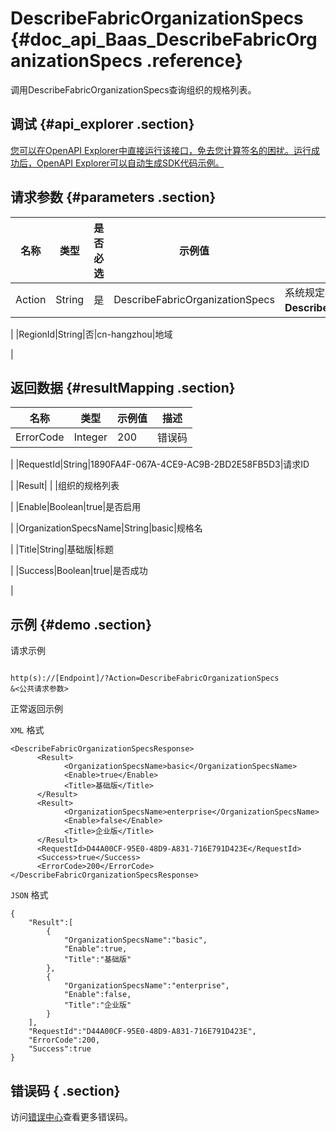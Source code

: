 # DescribeFabricOrganizationSpecs {#doc_api_Baas_DescribeFabricOrganizationSpecs .reference}

调用DescribeFabricOrganizationSpecs查询组织的规格列表。

## 调试 {#api_explorer .section}

[您可以在OpenAPI Explorer中直接运行该接口，免去您计算签名的困扰。运行成功后，OpenAPI Explorer可以自动生成SDK代码示例。](https://api.aliyun.com/#product=Baas&api=DescribeFabricOrganizationSpecs&type=RPC&version=2018-12-21)

## 请求参数 {#parameters .section}

|名称|类型|是否必选|示例值|描述|
|--|--|----|---|--|
|Action|String|是|DescribeFabricOrganizationSpecs|系统规定参数。取值：**DescribeFabricOrganizationSpecs**。

 |
|RegionId|String|否|cn-hangzhou|地域

 |

## 返回数据 {#resultMapping .section}

|名称|类型|示例值|描述|
|--|--|---|--|
|ErrorCode|Integer|200|错误码

 |
|RequestId|String|1890FA4F-067A-4CE9-AC9B-2BD2E58FB5D3|请求ID

 |
|Result| | |组织的规格列表

 |
|Enable|Boolean|true|是否启用

 |
|OrganizationSpecsName|String|basic|规格名

 |
|Title|String|基础版|标题

 |
|Success|Boolean|true|是否成功

 |

## 示例 {#demo .section}

请求示例

``` {#request_demo}

http(s)://[Endpoint]/?Action=DescribeFabricOrganizationSpecs
&<公共请求参数>

```

正常返回示例

`XML` 格式

``` {#xml_return_success_demo}
<DescribeFabricOrganizationSpecsResponse>
	  <Result>
		    <OrganizationSpecsName>basic</OrganizationSpecsName>
		    <Enable>true</Enable>
		    <Title>基础版</Title>
	  </Result>
	  <Result>
		    <OrganizationSpecsName>enterprise</OrganizationSpecsName>
		    <Enable>false</Enable>
		    <Title>企业版</Title>
	  </Result>
	  <RequestId>D44A00CF-95E0-48D9-A831-716E791D423E</RequestId>
	  <Success>true</Success>
	  <ErrorCode>200</ErrorCode>
</DescribeFabricOrganizationSpecsResponse>
```

`JSON` 格式

``` {#json_return_success_demo}
{
	"Result":[
		{
			"OrganizationSpecsName":"basic",
			"Enable":true,
			"Title":"基础版"
		},
		{
			"OrganizationSpecsName":"enterprise",
			"Enable":false,
			"Title":"企业版"
		}
	],
	"RequestId":"D44A00CF-95E0-48D9-A831-716E791D423E",
	"ErrorCode":200,
	"Success":true
}
```

## 错误码 { .section}

访问[错误中心](https://error-center.aliyun.com/status/product/Baas)查看更多错误码。

